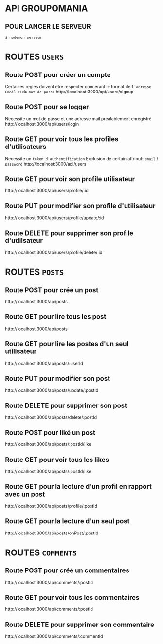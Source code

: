 # API GROUPOMANIA

## POUR LANCER LE SERVEUR

`$ nodemon serveur`

# ROUTES `USERS`

## Route POST pour créer un compte

Certaines regles doivent etre respecter concerant le format de `l'adresse Email` et du `mot de passe`
http://localhost:3000/api/users/signup

## Route POST pour se logger

Necessite un mot de passe et une adresse mail préalablement enregistré
http://localhost:3000/api/users/login

## Route GET pour voir tous les profiles d'utilisateurs

Necessite un `token d'authentification`
Exclusion de certain attribut: `email` / `password`
http://localhost:3000/api/users

## Route GET pour voir son profile utilisateur

http://localhost:3000/api/users/profile/:id

## Route PUT pour modifier son profile d'utilisateur

http://localhost:3000/api/users/profile/update/:id

## Route DELETE pour supprimer son profile d'utilisateur

http://localhost:3000/api/users/profile/delete/:id`

# ROUTES `POSTS`

## Route POST pour créé un post

http://localhost:3000/api/posts

## Route GET pour lire tous les post

http://localhost:3000/api/posts

## Route GET pour lire les postes d'un seul utilisateur

http://localhost:3000/api/posts/:userId

## Route PUT pour modifier son post

http://localhost:3000/api/posts/update/:postId

## Route DELETE pour supprimer son post

http://localhost:3000/api/posts/delete/:postId

## Route POST pour liké un post

http://localhost:3000/api/posts/:postId/like

## Route GET pour voir tous les likes

http://localhost:3000/api/posts/:postId/like

## Route GET pour la lecture d'un profil en rapport avec un post

http://localhost:3000/api/posts/profile/:postId

## Route GET pour la lecture d'un seul post

http://localhost:3000/api/posts/onPost/:postId

# ROUTES `COMMENTS`

## Route POST pour créé un commentaires

http://localhost:3000/api/comments/:postId

## Route GET pour voir tous les commentaires

http://localhost:3000/api/comments/:postId

## Route DELETE pour supprimer son commentaire

http://localhost:3000/api/comments/:commentId
